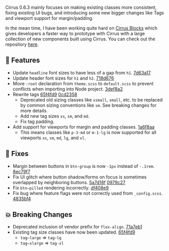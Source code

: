 Cirrus 0.6.3 mainly focuses on making existing classes more consistent, fixing existing UI bugs, and introducing some new bigger changes like Tags and viewport support for margin/padding.

In the mean time, I have been working quite hard on [Cirrus Blocks](https://github.com/Cirrus-UI/Cirrus-Blocks) which gives developers a faster way to prototype with Cirrus with a large collection of new components built using Cirrus. You can check out the repository [here](https://github.com/Cirrus-UI/Cirrus-Blocks).

## 🎉 Features

- Update `headline` font sizes to have less of a gap from `h1`. [7d63a17](https://github.com/Spiderpig86/Cirrus/commit/7d63a17aa8edc4e714fa912a8bc88019c7748463)
- Update header font sizes for `h1` and `h2`. [718d676](https://github.com/Spiderpig86/Cirrus/commit/718d6761d4c26b3efd180776c8dc5badd0418c11)
- Move `:root` declaration from `theme.scss` to `default.scss` to prevent conflicts when importing into Node project. [3def8a2](https://github.com/Spiderpig86/Cirrus/commit/3def8a2363e13749132b2413a20cec8cdb2f7028)
- Rewrite tags [65f4fd9](https://github.com/Spiderpig86/Cirrus/commit/65f4fd9a84752710afb3d94dd0f380406c319a50) [0cd2358](https://github.com/Spiderpig86/Cirrus/commit/0cd23584f2861c76bb0af4d19094d750beb8543f)
  - Deprecated old sizing classes like `xsmall`, `small`, etc. to be replaced by common sizing conventions like `sm`. See breaking changes for more details.
  - Add new tag sizes `xs`, `sm`, and `md`.
  - Fix tag padding.
- Add support for viewports for margin and padding classes. [1a6f8aa](https://github.com/Spiderpig86/Cirrus/commit/1a6f8aa0e67ae3f8fa1039fda77ec8148fd1c17b)
  - This means classes like `p-3-md` or `m-1-lg` is now supported for all viewports `xs`, `sm`, `md`, `lg`, and `xl`.

## 🐛 Fixes

- Margin between buttons in `btn-group` is now `-1px` instead of `-.1rem`. [8ec79f7](https://github.com/Spiderpig86/Cirrus/commit/8ec79f7811ece2a22165a6032df8148697d31397)
- Fix UI glitch where button shadow/forms on focus is sometimes overlapped by neighboring buttons. [5a7d18f](https://github.com/Spiderpig86/Cirrus/commit/5a7d18fd7198db64fb59ac6b58f6217924a1c81e) [0979c27](https://github.com/Spiderpig86/Cirrus/commit/0979c27114db3347f7bafd6a0e14cdf8186a6bf9)
- Fix `btn—pilled` rendering incorrectly. [df408e9](https://github.com/Spiderpig86/Cirrus/commit/df408e9427283534d0d4ccc4022f206188a8b7b1)
- Fix bug where feature flags were not correctly used from `_config.scss`. [4835bf4](https://github.com/Spiderpig86/Cirrus/commit/4835bf409c459db87d7bfff6da9a2168cca40014)

## 💥 Breaking Changes

- Deprecated inclusion of vendor prefix for `flex-align`. [71a7eb1](https://github.com/Spiderpig86/Cirrus/commit/71a7eb1fee28105be4aa23a9eaa10a1b71272af6)
- Existing tag size classes have now been updated. [65f4fd9](https://github.com/Spiderpig86/Cirrus/commit/65f4fd9a84752710afb3d94dd0f380406c319a50) 
  - `tag—large` => `tag—lg`
  - `tag—xlarge` => `tag-xl`

